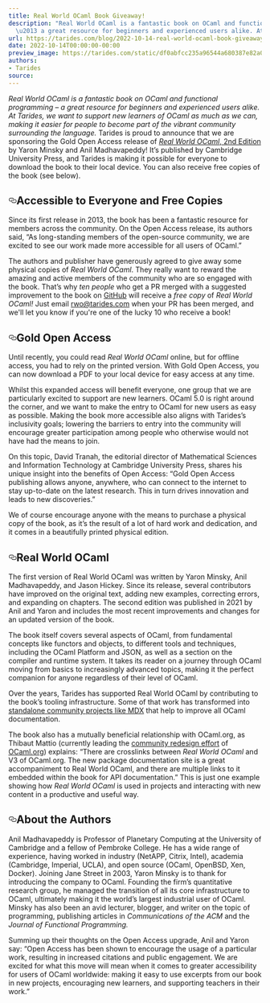 ```yaml
---
title: Real World OCaml Book Giveaway!
description: "Real World OCaml is a fantastic book on OCaml and functional programming
  \u2013 a great resource for beginners and experienced users alike. At\u2026"
url: https://tarides.com/blog/2022-10-14-real-world-ocaml-book-giveaway
date: 2022-10-14T00:00:00-00:00
preview_image: https://tarides.com/static/df0abfcc235a96544a680387e82a0633/2070e/RWO_Camels.jpg
authors:
- Tarides
source:
---
```


<p><em>Real World OCaml is a fantastic book on OCaml and functional programming &ndash; a great resource for beginners and experienced users alike. At Tarides, we want to support new learners of OCaml as much as we can, making it easier for people to become part of the vibrant community surrounding the language.</em>
Tarides is proud to announce that we are sponsoring the Gold Open Access release of <a href="https://www.cambridge.org/core/books/real-world-ocaml-functional-programming-for-the-masses/052E4BCCB09D56A0FE875DD81B1ED571"><em>Real World OCaml</em>, 2nd Edition</a> by Yaron Minsky and Anil Madhavapeddy! It&rsquo;s published by Cambridge University Press, and Tarides is making it possible for everyone to download the book to their local device. You can also receive free copies of the book (see below).</p>
<h2 style="position:relative;"><a href="https://tarides.com/feed.xml#accessible-to-everyone-and-free-copies" aria-label="accessible to everyone and free copies permalink" class="anchor before"><svg aria-hidden="true" focusable="false" height="16" version="1.1" viewbox="0 0 16 16" width="16"><path fill-rule="evenodd" d="M4 9h1v1H4c-1.5 0-3-1.69-3-3.5S2.55 3 4 3h4c1.45 0 3 1.69 3 3.5 0 1.41-.91 2.72-2 3.25V8.59c.58-.45 1-1.27 1-2.09C10 5.22 8.98 4 8 4H4c-.98 0-2 1.22-2 2.5S3 9 4 9zm9-3h-1v1h1c1 0 2 1.22 2 2.5S13.98 12 13 12H9c-.98 0-2-1.22-2-2.5 0-.83.42-1.64 1-2.09V6.25c-1.09.53-2 1.84-2 3.25C6 11.31 7.55 13 9 13h4c1.45 0 3-1.69 3-3.5S14.5 6 13 6z"></path></svg></a>Accessible to Everyone and Free Copies</h2>
<p>Since its first release in 2013, the book has been a fantastic resource for members across the community. On the Open Access release, its authors said, &ldquo;As long-standing members of the open-source community, we are excited to see our work made more accessible for all users of OCaml.&rdquo;</p>
<p>The authors and publisher have generously agreed to give away some physical copies of <em>Real World OCaml</em>. They really want to reward the amazing and active members of the community who are so engaged with the book. That&rsquo;s why <em>ten people</em> who get a PR merged with a suggested improvement to the book on <a href="https://github.com/realworldocaml/book">GitHub</a> will receive a <em>free copy</em> of <em>Real World OCaml!</em> Just email <a href="mailto:rwo@tarides.com">rwo@tarides.com</a> when your PR has been merged, and we'll let you know if you're one of the lucky 10 who receive a book!</p>
<h2 style="position:relative;"><a href="https://tarides.com/feed.xml#gold-open-access" aria-label="gold open access permalink" class="anchor before"><svg aria-hidden="true" focusable="false" height="16" version="1.1" viewbox="0 0 16 16" width="16"><path fill-rule="evenodd" d="M4 9h1v1H4c-1.5 0-3-1.69-3-3.5S2.55 3 4 3h4c1.45 0 3 1.69 3 3.5 0 1.41-.91 2.72-2 3.25V8.59c.58-.45 1-1.27 1-2.09C10 5.22 8.98 4 8 4H4c-.98 0-2 1.22-2 2.5S3 9 4 9zm9-3h-1v1h1c1 0 2 1.22 2 2.5S13.98 12 13 12H9c-.98 0-2-1.22-2-2.5 0-.83.42-1.64 1-2.09V6.25c-1.09.53-2 1.84-2 3.25C6 11.31 7.55 13 9 13h4c1.45 0 3-1.69 3-3.5S14.5 6 13 6z"></path></svg></a>Gold Open Access</h2>
<p>Until recently, you could read <em>Real World OCaml</em> online, but for offline access, you had to rely on the printed version. With Gold Open Access, you can now download a PDF to your local device for easy access at any time.</p>
<p>Whilst this expanded access will benefit everyone, one group that we are particularly excited to support are new learners. OCaml 5.0 is right around the corner, and we want to make the entry to OCaml for new users as easy as possible. Making the book more accessible also aligns with Tarides&rsquo;s inclusivity goals; lowering the barriers to entry into the community will encourage greater participation among people who otherwise would not have had the means to join.</p>
<p>On this topic, David Tranah, the editorial director of Mathematical Sciences and Information Technology at Cambridge University Press, shares his unique insight into the benefits of Open Access: &ldquo;Gold Open Access publishing allows anyone, anywhere, who can connect to the internet to stay up-to-date on the latest research. This in turn drives innovation and leads to new discoveries.&rdquo;</p>
<p>We of course encourage anyone with the means to purchase a physical copy of the book, as it&rsquo;s the result of a lot of hard work and dedication, and it comes in a beautifully printed physical edition.</p>
<h2 style="position:relative;"><a href="https://tarides.com/feed.xml#real-world-ocaml" aria-label="real world ocaml permalink" class="anchor before"><svg aria-hidden="true" focusable="false" height="16" version="1.1" viewbox="0 0 16 16" width="16"><path fill-rule="evenodd" d="M4 9h1v1H4c-1.5 0-3-1.69-3-3.5S2.55 3 4 3h4c1.45 0 3 1.69 3 3.5 0 1.41-.91 2.72-2 3.25V8.59c.58-.45 1-1.27 1-2.09C10 5.22 8.98 4 8 4H4c-.98 0-2 1.22-2 2.5S3 9 4 9zm9-3h-1v1h1c1 0 2 1.22 2 2.5S13.98 12 13 12H9c-.98 0-2-1.22-2-2.5 0-.83.42-1.64 1-2.09V6.25c-1.09.53-2 1.84-2 3.25C6 11.31 7.55 13 9 13h4c1.45 0 3-1.69 3-3.5S14.5 6 13 6z"></path></svg></a>Real World OCaml</h2>
<p>The first version of Real World OCaml was written by Yaron Minsky, Anil Madhavapeddy, and Jason Hickey. Since its release, several contributors have improved on the original text, adding new examples, correcting errors, and expanding on chapters. The second edition was published in 2021 by Anil and Yaron and includes the most recent improvements and changes for an updated version of the book.</p>
<p>The book itself covers several aspects of OCaml, from fundamental concepts like functors and objects, to different tools and techniques, including the OCaml Platform and JSON, as well as a section on the compiler and runtime system. It takes its reader on a journey through OCaml moving from basics to increasingly advanced topics, making it the perfect companion for anyone regardless of their level of OCaml.</p>
<p>Over the years, Tarides has supported Real World OCaml by contributing to the book&rsquo;s tooling infrastructure. Some of that work has transformed into <a href="https://github.com/realworldocaml/mdx">standalone community projects like MDX</a> that help to improve all OCaml documentation.</p>
<p>The book also has a mutually beneficial relationship with OCaml.org, as Thibaut Mattio (currently leading the <a href="https://tarides.com/blog/2022-05-02-ocaml-org-reboot-user-centric-design-content">community redesign effort</a> of <a href="https://ocaml.org">OCaml.org</a>) explains: &ldquo;There are crosslinks between <em>Real World OCaml</em> and V3 of OCaml.org. The new package documentation site is a great accompaniment to Real World OCaml, and there are multiple links to it embedded within the book for API documentation.&rdquo; This is just one example showing how <em>Real World OCaml</em> is used in projects and interacting with new content in a productive and useful way.</p>
<h2 style="position:relative;"><a href="https://tarides.com/feed.xml#about-the-authors" aria-label="about the authors permalink" class="anchor before"><svg aria-hidden="true" focusable="false" height="16" version="1.1" viewbox="0 0 16 16" width="16"><path fill-rule="evenodd" d="M4 9h1v1H4c-1.5 0-3-1.69-3-3.5S2.55 3 4 3h4c1.45 0 3 1.69 3 3.5 0 1.41-.91 2.72-2 3.25V8.59c.58-.45 1-1.27 1-2.09C10 5.22 8.98 4 8 4H4c-.98 0-2 1.22-2 2.5S3 9 4 9zm9-3h-1v1h1c1 0 2 1.22 2 2.5S13.98 12 13 12H9c-.98 0-2-1.22-2-2.5 0-.83.42-1.64 1-2.09V6.25c-1.09.53-2 1.84-2 3.25C6 11.31 7.55 13 9 13h4c1.45 0 3-1.69 3-3.5S14.5 6 13 6z"></path></svg></a>About the Authors</h2>
<p>Anil Madhavapeddy is Professor of Planetary Computing at the University of Cambridge and a fellow of Pembroke College. He has a wide range of experience, having worked in industry (NetAPP, Citrix, Intel), academia (Cambridge, Imperial, UCLA), and open source (OCaml, OpenBSD, Xen, Docker).
Joining Jane Street in 2003, Yaron Minsky is to thank for introducing the company to OCaml. Founding the firm&rsquo;s quantitative research group, he managed the transition of all its core infrastructure to OCaml, ultimately making it the world&rsquo;s largest industrial user of OCaml. Minsky has also been an avid lecturer, blogger, and writer on the topic of programming, publishing articles in <em>Communications of the ACM</em> and the <em>Journal of Functional Programming.</em></p>
<p>Summing up their thoughts on the Open Access upgrade, Anil and Yaron say: &ldquo;Open Access has been shown to encourage the usage of a particular work, resulting in increased citations and public engagement. We are excited for what this move will mean when it comes to greater accessibility for users of OCaml worldwide: making it easy to use excerpts from our book in new projects, encouraging new learners, and supporting teachers in their work.&rdquo;</p>
